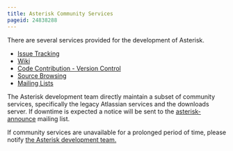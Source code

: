 ```yaml
---
title: Asterisk Community Services
pageid: 24838288
---
```


There are several services provided for the development of Asterisk.

* [Issue Tracking](/Asterisk-Community/Asterisk-Issue-Guidelines)
* [Wiki](//)
* [Code Contribution - Version Control](/Development/Policies-and-Procedures/Code-Contribution)
* [Source Browsing](https://github.com/asterisk/asterisk)
* [Mailing Lists](/Asterisk-Community/Mailing-Lists)

The Asterisk development team directly maintain a subset of community services, specifically the legacy Atlassian services and the downloads server. If downtime is expected a notice will be sent to the [asterisk-announce](http://lists.digium.com/mailman/listinfo/asterisk-announce) mailing list.

If community services are unavailable for a prolonged period of time, please notify [the Asterisk development team.](mailto:asteriskteam@digium.com?subject=Community-Service-Interruption)
